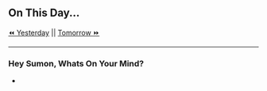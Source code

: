 ## On This Day...

[⏪ Yesterday](2022-03-30) || [Tomorrow ⏩](2022-04-01)

---

### Hey Sumon, Whats On Your Mind?

- 

